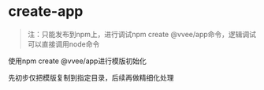 # create-app

> 注：只能发布到npm上，进行调试npm create @vvee/app命令，逻辑调试可以直接调用node命令

使用npm create @vvee/app进行模版初始化

先初步仅把模版复制到指定目录，后续再做精细化处理

